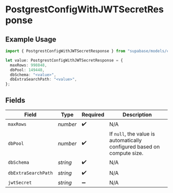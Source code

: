 # PostgrestConfigWithJWTSecretResponse

## Example Usage

```typescript
import { PostgrestConfigWithJWTSecretResponse } from "supabase/models/components";

let value: PostgrestConfigWithJWTSecretResponse = {
  maxRows: 998848,
  dbPool: 149448,
  dbSchema: "<value>",
  dbExtraSearchPath: "<value>",
};
```

## Fields

| Field                                                                   | Type                                                                    | Required                                                                | Description                                                             |
| ----------------------------------------------------------------------- | ----------------------------------------------------------------------- | ----------------------------------------------------------------------- | ----------------------------------------------------------------------- |
| `maxRows`                                                               | *number*                                                                | :heavy_check_mark:                                                      | N/A                                                                     |
| `dbPool`                                                                | *number*                                                                | :heavy_check_mark:                                                      | If `null`, the value is automatically configured based on compute size. |
| `dbSchema`                                                              | *string*                                                                | :heavy_check_mark:                                                      | N/A                                                                     |
| `dbExtraSearchPath`                                                     | *string*                                                                | :heavy_check_mark:                                                      | N/A                                                                     |
| `jwtSecret`                                                             | *string*                                                                | :heavy_minus_sign:                                                      | N/A                                                                     |